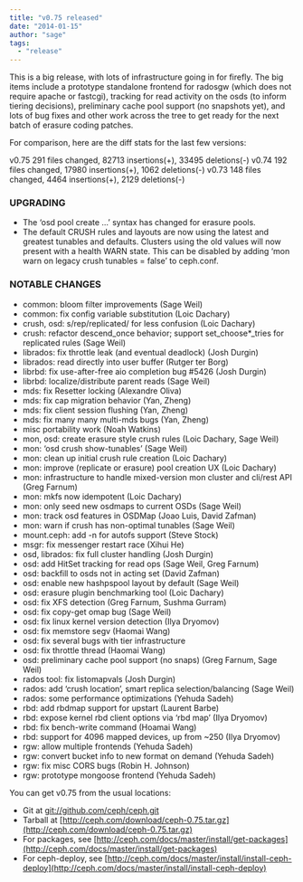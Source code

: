 ```yaml
---
title: "v0.75 released"
date: "2014-01-15"
author: "sage"
tags:
  - "release"
---
```


This is a big release, with lots of infrastructure going in for firefly. The big items include a prototype standalone frontend for radosgw (which does not require apache or fastcgi), tracking for read activity on the osds (to inform tiering decisions), preliminary cache pool support (no snapshots yet), and lots of bug fixes and other work across the tree to get ready for the next batch of erasure coding patches.

For comparison, here are the diff stats for the last few versions:

v0.75 291 files changed, 82713 insertions(+), 33495 deletions(-)
v0.74 192 files changed, 17980 insertions(+), 1062 deletions(-)
v0.73 148 files changed, 4464 insertions(+), 2129 deletions(-)

### UPGRADING

- The ‘osd pool create ...’ syntax has changed for erasure pools.
- The default CRUSH rules and layouts are now using the latest and greatest tunables and defaults. Clusters using the old values will now present with a health WARN state. This can be disabled by adding ‘mon warn on legacy crush tunables = false’ to ceph.conf.

### NOTABLE CHANGES

- common: bloom filter improvements (Sage Weil)
- common: fix config variable substitution (Loic Dachary)
- crush, osd: s/rep/replicated/ for less confusion (Loic Dachary)
- crush: refactor descend\_once behavior; support set\_choose\*\_tries for replicated rules (Sage Weil)
- librados: fix throttle leak (and eventual deadlock) (Josh Durgin)
- librados: read directly into user buffer (Rutger ter Borg)
- librbd: fix use-after-free aio completion bug #5426 (Josh Durgin)
- librbd: localize/distribute parent reads (Sage Weil)
- mds: fix Resetter locking (Alexandre Oliva)
- mds: fix cap migration behavior (Yan, Zheng)
- mds: fix client session flushing (Yan, Zheng)
- mds: fix many many multi-mds bugs (Yan, Zheng)
- misc portability work (Noah Watkins)
- mon, osd: create erasure style crush rules (Loic Dachary, Sage Weil)
- mon: ‘osd crush show-tunables’ (Sage Weil)
- mon: clean up initial crush rule creation (Loic Dachary)
- mon: improve (replicate or erasure) pool creation UX (Loic Dachary)
- mon: infrastructure to handle mixed-version mon cluster and cli/rest API (Greg Farnum)
- mon: mkfs now idempotent (Loic Dachary)
- mon: only seed new osdmaps to current OSDs (Sage Weil)
- mon: track osd features in OSDMap (Joao Luis, David Zafman)
- mon: warn if crush has non-optimal tunables (Sage Weil)
- mount.ceph: add -n for autofs support (Steve Stock)
- msgr: fix messenger restart race (Xihui He)
- osd, librados: fix full cluster handling (Josh Durgin)
- osd: add HitSet tracking for read ops (Sage Weil, Greg Farnum)
- osd: backfill to osds not in acting set (David Zafman)
- osd: enable new hashpspool layout by default (Sage Weil)
- osd: erasure plugin benchmarking tool (Loic Dachary)
- osd: fix XFS detection (Greg Farnum, Sushma Gurram)
- osd: fix copy-get omap bug (Sage Weil)
- osd: fix linux kernel version detection (Ilya Dryomov)
- osd: fix memstore segv (Haomai Wang)
- osd: fix several bugs with tier infrastructure
- osd: fix throttle thread (Haomai Wang)
- osd: preliminary cache pool support (no snaps) (Greg Farnum, Sage Weil)
- rados tool: fix listomapvals (Josh Durgin)
- rados: add ‘crush location’, smart replica selection/balancing (Sage Weil)
- rados: some performance optimizations (Yehuda Sadeh)
- rbd: add rbdmap support for upstart (Laurent Barbe)
- rbd: expose kernel rbd client options via ‘rbd map’ (Ilya Dryomov)
- rbd: fix bench-write command (Hoamai Wang)
- rbd: support for 4096 mapped devices, up from ~250 (Ilya Dryomov)
- rgw: allow multiple frontends (Yehuda Sadeh)
- rgw: convert bucket info to new format on demand (Yehuda Sadeh)
- rgw: fix misc CORS bugs (Robin H. Johnson)
- rgw: prototype mongoose frontend (Yehuda Sadeh)

You can get v0.75 from the usual locations:

- Git at [git://github.com/ceph/ceph.git](http://github.com/ceph/ceph)
- Tarball at [http://ceph.com/download/ceph-0.75.tar.gz](http://ceph.com/download/ceph-0.75.tar.gz)
- For packages, see [http://ceph.com/docs/master/install/get-packages](http://ceph.com/docs/master/install/get-packages)
- For ceph-deploy, see [http://ceph.com/docs/master/install/install-ceph-deploy](http://ceph.com/docs/master/install/install-ceph-deploy)
